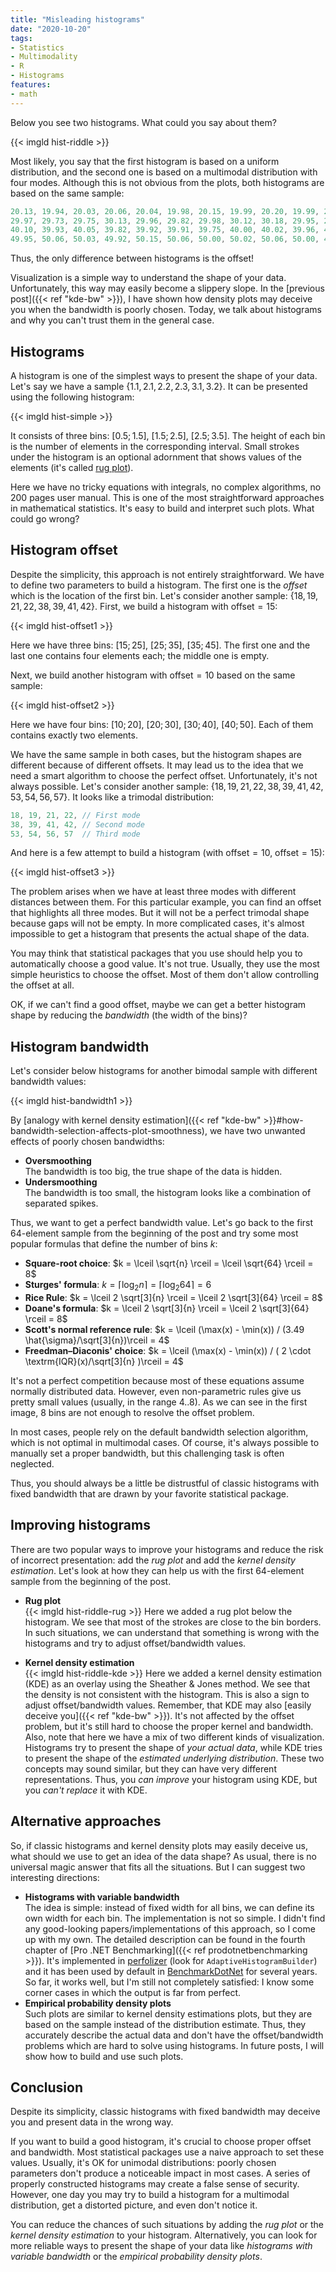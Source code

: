 ```yaml
---
title: "Misleading histograms"
date: "2020-10-20"
tags:
- Statistics
- Multimodality
- R
- Histograms
features:
- math
---
```


Below you see two histograms.
What could you say about them?

{{< imgld hist-riddle >}}

Most likely, you say that the first histogram is based on a uniform distribution,
  and the second one is based on a multimodal distribution with four modes.
Although this is not obvious from the plots,
  both histograms are based on the same sample:

```cs
20.13, 19.94, 20.03, 20.06, 20.04, 19.98, 20.15, 19.99, 20.20, 19.99, 20.13, 20.22, 19.86, 19.97, 19.98, 20.06,
29.97, 29.73, 29.75, 30.13, 29.96, 29.82, 29.98, 30.12, 30.18, 29.95, 29.97, 29.82, 30.04, 29.93, 30.04, 30.07,
40.10, 39.93, 40.05, 39.82, 39.92, 39.91, 39.75, 40.00, 40.02, 39.96, 40.07, 39.92, 39.86, 40.04, 39.91, 40.14,
49.95, 50.06, 50.03, 49.92, 50.15, 50.06, 50.00, 50.02, 50.06, 50.00, 49.70, 50.02, 49.96, 50.01, 50.05, 50.13
```

Thus, the only difference between histograms is the offset!

Visualization is a simple way to understand the shape of your data.
Unfortunately, this way may easily become a slippery slope.
In the [previous post]({{< ref "kde-bw" >}}), I have shown how density plots may deceive you when the bandwidth is poorly chosen.
Today, we talk about histograms and why you can't trust them in the general case.

<!--more-->

## Histograms

A histogram is one of the simplest ways to present the shape of your data.
Let's say we have a sample $\{ 1.1, 2.1, 2.2, 2.3, 3.1, 3.2 \}$.
It can be presented using the following histogram:

{{< imgld hist-simple >}}

It consists of three bins: $[0.5; 1.5]$, $[1.5; 2.5]$, $[2.5; 3.5]$.
The height of each bin is the number of elements in the corresponding interval.
Small strokes under the histogram is an optional adornment that shows values of the elements
  (it's called [rug plot](https://en.wikipedia.org/wiki/Rug_plot)).

Here we have no tricky equations with integrals, no complex algorithms, no 200 pages user manual.
This is one of the most straightforward approaches in mathematical statistics.
It's easy to build and interpret such plots.
What could go wrong?

## Histogram offset

Despite the simplicity, this approach is not entirely straightforward.
We have to define two parameters to build a histogram.
The first one is the *offset* which is the location of the first bin.
Let's consider another sample: $\{ 18, 19, 21, 22, 38, 39, 41, 42 \}$.
First, we build a histogram with $\textrm{offset} = 15$:

{{< imgld hist-offset1 >}}

Here we have three bins: $[15; 25]$, $[25; 35]$, $[35; 45]$.
The first one and the last one contains four elements each; the middle one is empty.

Next, we build another histogram with $\textrm{offset} = 10$ based on the same sample:

{{< imgld hist-offset2 >}}

Here we have four bins: $[10; 20]$, $[20; 30]$, $[30; 40]$, $[40; 50]$.
Each of them contains exactly two elements.

We have the same sample in both cases, but the histogram shapes are different because of different offsets.
It may lead us to the idea that we need a smart algorithm to choose the perfect offset.
Unfortunately, it's not always possible.
Let's consider another sample: $\{ 18, 19, 21, 22, 38, 39, 41, 42, 53, 54, 56, 57 \}$.
It looks like a trimodal distribution:
```cs
18, 19, 21, 22, // First mode
38, 39, 41, 42, // Second mode
53, 54, 56, 57  // Third mode
```

And here is a few attempt to build a histogram (with $\textrm{offset} = 10$, $\textrm{offset} = 15$):

{{< imgld hist-offset3 >}}

The problem arises when we have at least three modes with different distances between them.
For this particular example, you can find an offset that highlights all three modes.
But it will not be a perfect trimodal shape because gaps will not be empty.
In more complicated cases, it's almost impossible to get a histogram that presents the actual shape of the data.

You may think that statistical packages that you use should help you to automatically choose a good value.
It's not true.
Usually, they use the most simple heuristics to choose the offset.
Most of them don't allow controlling the offset at all.

OK, if we can't find a good offset, maybe we can get a better histogram shape by reducing the *bandwidth* (the width of the bins)?

## Histogram bandwidth

Let's consider below histograms for another bimodal sample with different bandwidth values:

{{< imgld hist-bandwidth1 >}}

By [analogy with kernel density estimation]({{< ref "kde-bw" >}}#how-bandwidth-selection-affects-plot-smoothness),
 we have two unwanted effects of poorly chosen bandwidths:

* **Oversmoothing**  
  The bandwidth is too big, the true shape of the data is hidden.
* **Undersmoothing**  
  The bandwidth is too small, the histogram looks like a combination of separated spikes.

Thus, we want to get a perfect bandwidth value.
Let's go back to the first 64-element sample from the beginning of the post and try some most popular formulas that define the number of bins $k$:

* **Square-root choice**: $k = \lceil \sqrt{n} \rceil = \lceil \sqrt{64} \rceil = 8$
* **Sturges' formula**: $k = \lceil \log_2 n \rceil = \lceil \log_2 64 \rceil = 6$
* **Rice Rule**: $k = \lceil 2 \sqrt[3]{n} \rceil = \lceil 2 \sqrt[3]{64} \rceil = 8$
* **Doane's formula**: $k = \lceil 2 \sqrt[3]{n} \rceil = \lceil 2 \sqrt[3]{64} \rceil = 8$
* **Scott's normal reference rule**: $k = \lceil (\max(x) - \min(x)) / (3.49 \hat{\sigma}/\sqrt[3]{n})\rceil = 4$
* **Freedman–Diaconis' choice**: $k = \lceil (\max(x) - \min(x)) / ( 2 \cdot \textrm{IQR}(x)/\sqrt[3]{n} )\rceil = 4$

It's not a perfect competition because most of these equations assume normally distributed data.
However, even non-parametric rules give us pretty small values (usually, in the range $4..8$).
As we can see in the first image, 8 bins are not enough to resolve the offset problem.

In most cases, people rely on the default bandwidth selection algorithm, which is not optimal in multimodal cases.
Of course, it's always possible to manually set a proper bandwidth, but this challenging task is often neglected.

Thus, you should always be a little be distrustful of classic histograms with fixed bandwidth
  that are drawn by your favorite statistical package.

## Improving histograms

There are two popular ways to improve your histograms and reduce the risk of incorrect presentation:
  add the *rug plot* and add the *kernel density estimation*.
Let's look at how they can help us with the first 64-element sample from the beginning of the post.

* **Rug plot**  
  {{< imgld hist-riddle-rug >}}
  Here we added a rug plot below the histogram.
  We see that most of the strokes are close to the bin borders.
  In such situations, we can understand that something is wrong with the histograms and try to adjust offset/bandwidth values.

* **Kernel density estimation**  
  {{< imgld hist-riddle-kde >}}
  Here we added a kernel density estimation (KDE) as an overlay using the Sheather & Jones method.
  We see that the density is not consistent with the histogram.
  This is also a sign to adjust offset/bandwidth values.
  Remember, that KDE may also [easily deceive you]({{< ref "kde-bw" >}}).
  It's not affected by the offset problem, but it's still hard to choose the proper kernel and bandwidth.
  Also, note that here we have a mix of two different kinds of visualization.
  Histograms try to present the shape of *your actual data*,
    while KDE tries to present the shape of the *estimated underlying distribution*.
  These two concepts may sound similar, but they can have very different representations.
  Thus, you *can improve* your histogram using KDE, but you *can't replace* it with KDE.

## Alternative approaches

So, if classic histograms and kernel density plots may easily deceive us, what should we use to get an idea of the data shape?
As usual, there is no universal magic answer that fits all the situations.
But I can suggest two interesting directions:

* **Histograms with variable bandwidth**  
  The idea is simple: instead of fixed width for all bins, we can define its own width for each bin.
  The implementation is not so simple.
  I didn't find any good-looking papers/implementations of this approach, so I come up with my own.
  The detailed description can be found in the fourth chapter of [Pro .NET Benchmarking]({{< ref prodotnetbenchmarking >}}).
  It's implemented in [perfolizer](https://github.com/AndreyAkinshin/perfolizer) (look for `AdaptiveHistogramBuilder`) and it has been used by default in [BenchmarkDotNet](https://github.com/dotnet/BenchmarkDotNet) for several years.
  So far, it works well, but I'm still not completely satisfied: I know some corner cases in which the output is far from perfect.
* **Empirical probability density plots**  
  Such plots are similar to kernel density estimations plots,
    but they are based on the sample instead of the distribution estimate.
  Thus, they accurately describe the actual data and don't have the offset/bandwidth problems which are hard to solve using histograms.
  In future posts, I will show how to build and use such plots.

## Conclusion

Despite its simplicity, classic histograms with fixed bandwidth may deceive you and present data in the wrong way.

If you want to build a good histogram, it's crucial to choose proper offset and bandwidth.
Most statistical packages use a naive approach to set these values.
Usually, it's OK for unimodal distributions: poorly chosen parameters don't produce a noticeable impact in most cases.
A series of properly constructed histograms may create a false sense of security.
However, one day you may try to build a histogram for a multimodal distribution, get a distorted picture, and even don't notice it.

You can reduce the chances of such situations by adding the *rug plot* or the *kernel density estimation* to your histogram.
Alternatively, you can look for more reliable ways to present the shape of your data like *histograms with variable bandwidth* or the *empirical probability density plots*.